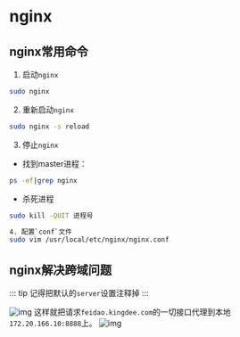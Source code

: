 # nginx
## nginx常用命令
1. 启动`nginx`
```bash
sudo nginx
```

2. 重新启动`nginx`
```bash
sudo nginx -s reload
```
3. 停止`nginx`
- 找到master进程：
```bash
ps -ef|grep nginx
```
- 杀死进程
```bash
sudo kill -QUIT 进程号

4. 配置`conf`文件
sudo vim /usr/local/etc/nginx/nginx.conf
```

## nginx解决跨域问题
::: tip
记得把默认的`server`设置注释掉
:::

![img](/dovis-blog/other/15.png)
这样就把请求`feidao.kingdee.com`的一切接口代理到本地`172.20.166.10:8888`上。
![img](/dovis-blog/other/16.png)